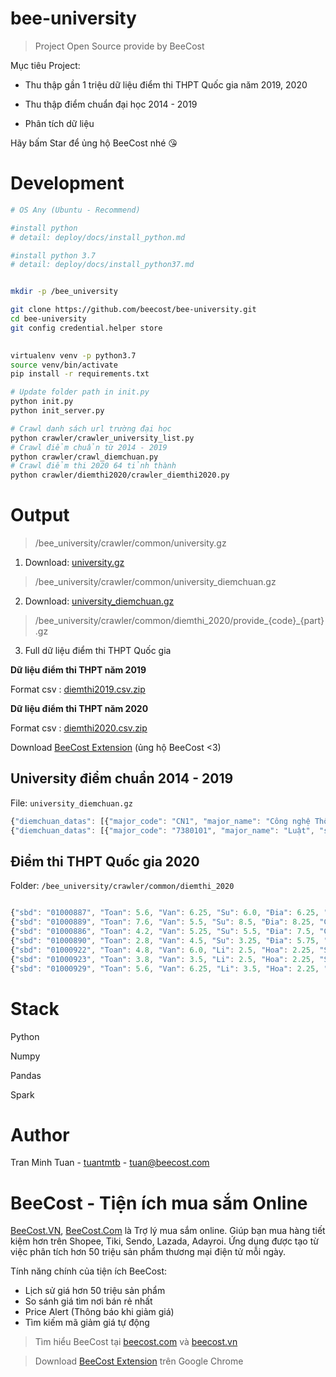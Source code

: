 # bee-university
> Project Open Source provide by BeeCost


Mục tiêu Project:

+ Thu thập gần 1 triệu dữ liệu điểm thi THPT Quốc gia năm 2019, 2020
 
+ Thu thập điểm chuẩn đại học 2014 - 2019

+ Phân tích dữ liệu

Hãy bấm Star để ủng hộ BeeCost nhé :kissing_heart:

  

# Development

```bash
# OS Any (Ubuntu - Recommend)

#install python 
# detail: deploy/docs/install_python.md

#install python 3.7
# detail: deploy/docs/install_python37.md


mkdir -p /bee_university

git clone https://github.com/beecost/bee-university.git
cd bee-university
git config credential.helper store
 

virtualenv venv -p python3.7
source venv/bin/activate
pip install -r requirements.txt

# Update folder path in init.py
python init.py
python init_server.py

# Crawl danh sách url trường đại học
python crawler/crawler_university_list.py
# Crawl điểm chuẩn từ 2014 - 2019
python crawler/crawl_diemchuan.py
# Crawl điểm thi 2020 64 tỉnh thành
python crawler/diemthi2020/crawler_diemthi2020.py
```

# Output

> /bee_university/crawler/common/university.gz


1. Download: [university.gz](https://github.com/beecost/bee-university/blob/master/output_data/crawler/common/university.gz) 

> /bee_university/crawler/common/university_diemchuan.gz

2. Download: [university_diemchuan.gz](https://github.com/beecost/bee-university/blob/master/output_data/crawler/common/university_diemchuan.gz) 

> /bee_university/crawler/common/diemthi_2020/provide_{code}_{part}.gz

3. Full dữ liệu điểm thi THPT Quốc gia

**Dữ liệu điểm thi THPT năm 2019**

Format csv : [diemthi2019.csv.zip](https://github.com/beecost/bee-university/blob/master/output_data/crawler/common/diemthi_2019_transform/diemthi2019.csv.zip)

**Dữ liệu điểm thi THPT năm 2020**

Format csv : [diemthi2020.csv.zip](https://github.com/beecost/bee-university/blob/master/output_data/crawler/common/diemthi_2019_transform/diemthi2020.csv.zip)


Download [BeeCost Extension](https://www.beecost.com/download/extension?pub=github_opensource) (ủng hộ BeeCost <3)

## University điểm chuẩn 2014 - 2019
File: `university_diemchuan.gz`

```javascript
{"diemchuan_datas": [{"major_code": "CN1", "major_name": "Công nghệ Thông tin", "subject_group": "A00; A01; D07", "point": "23.75", "note": "", "year": 2018}, {"major_code": "CN2", "major_name": "Máy tính và Robot", "subject_group": "A00; A01; D07", "point": "21", "note": "", "year": 2018}, {"major_code": "CN3", "major_name": "Vật lý kỹ thuật", "subject_group": "A00; A01; D07", "point": "18.75", "note": "", "year": 2018}, {"major_code": "CN4", "major_name": "Cơ kỹ thuật", "subject_group": "A00; A01; D07", "point": "20.5", "note": "", "year": 2018}, {"major_code": "CN5", "major_name": "Công nghệ kỹ thuật xây dựng", "subject_group": "A00; A01; D07", "point": "18", "note": "", "year": 2018}, {"major_code": "CN6", "major_name": "Công nghệ kỹ thuật cơ điện tử", "subject_group": "A00; A01; D07", "point": "22", "note": "", "year": 2018}, {"major_code": "CN7", "major_name": "Công nghệ Hàng không vũ trụ", "subject_group": "A00; A01; D07", "point": "19", "note": "", "year": 2018}, {"major_code": "CN8", "major_name": "Khoa học máy tính", "subject_group": "A00; A01; D07", "point": "22", "note": "", "year": 2018}, {"major_code": "CN9", "major_name": "Công nghệ kỹ thuật điện tử - viễn thông", "subject_group": "A00; A01; D07", "point": "20", "note": "", "year": 2018}, {"major_code": "CN1", "major_name": "Công nghệ Thông tin", "subject_group": "A00; A01; D07", "point": "26", "note": "", "year": 2017}, {"major_code": "CN2", "major_name": "Máy tính và Robot", "subject_group": "A00; A01; D07", "point": "---", "note": "", "year": 2017}, {"major_code": "CN3", "major_name": "Vật lý kỹ thuật", "subject_group": "A00; A01; D07", "point": "19", "note": "", "year": 2017}, {"major_code": "CN4", "major_name": "Cơ kỹ thuật", "subject_group": "A00; A01; D07", "point": "23.5", "note": "", "year": 2017}, {"major_code": "CN5", "major_name": "Công nghệ kỹ thuật xây dựng", "subject_group": "A00; A01; D07", "point": "23.5", "note": "", "year": 2017}, {"major_code": "CN6", "major_name": "Công nghệ kỹ thuật cơ điện tử", "subject_group": "A00; A01; D07", "point": "23.5", "note": "", "year": 2017}, {"major_code": "CN7", "major_name": "Công nghệ Hàng không vũ trụ", "subject_group": "A00; A01; D07", "point": "---", "note": "", "year": 2017}, {"major_code": "CN8", "major_name": "Khoa học máy tính", "subject_group": "A00; A01; D07", "point": "26", "note": "", "year": 2017}, {"major_code": "CN9", "major_name": "Công nghệ kỹ thuật điện tử - viễn thông", "subject_group": "A00; A01; D07", "point": "26", "note": "", "year": 2017}, {"major_code": "QHITD2", "major_name": "Công nghệ kỹ thuật Xây dựng-Giao thông", "subject_group": "A00; A02", "point": "---", "note": "", "year": 2016}, {"major_code": "QHITD1", "major_name": "Kỹ thuật năng lượng", "subject_group": "A00; A02", "point": "81", "note": "", "year": 2016}, {"major_code": "7520401", "major_name": "Vật lý kỹ thuật", "subject_group": "A00; A02", "point": "87", "note": "", "year": 2016}, {"major_code": "7520214", "major_name": "Kỹ thuật máy tính", "subject_group": "A00; A02", "point": "---", "note": "", "year": 2016}, {"major_code": "7520101", "major_name": "Cơ kỹ thuật", "subject_group": "A00; A02", "point": "87", "note": "", "year": 2016}, {"major_code": "7510302CLC", "major_name": "Công nghệ kỹ thuật điện tử, truyền thông (CLC)", "subject_group": "A01; D07; D08", "point": "125", "note": "", "year": 2016}, {"major_code": "7510302", "major_name": "Công nghệ kỹ thuật điện tử, truyền thông", "subject_group": "A00; A02", "point": "95", "note": "", "year": 2016}, {"major_code": "7510203", "major_name": "Công nghệ kỹ thuật cơ điện tử", "subject_group": "A00; A02", "point": "94", "note": "", "year": 2016}, {"major_code": "7480201NB", "major_name": "Công nghệ Thông tin định hướng thị trường Nhật Bản", "subject_group": "A00; A02", "point": "---", "note": "", "year": 2016}, {"major_code": "7480201", "major_name": "Công nghệ thông tin", "subject_group": "A00; A02", "point": "103", "note": "", "year": 2016}, {"major_code": "7480104", "major_name": "Hệ thống thông tin", "subject_group": "A00; A02", "point": "98", "note": "", "year": 2016}, {"major_code": "7480102", "major_name": "Truyền thông và mạng máy tính", "subject_group": "A00; A02", "point": "98", "note": "", "year": 2016}, {"major_code": "7480101CLC", "major_name": "Khoa học Máy tính (CLC)", "subject_group": "A01; D07; D08", "point": "125", "note": "", "year": 2016}, {"major_code": "7480101", "major_name": "Khoa học máy tính", "subject_group": "A00; A02", "point": "98", "note": "", "year": 2016}, {"major_code": "7480201", "major_name": "Công nghệ thông tin", "subject_group": "", "point": "109", "note": "", "year": 2015}, {"major_code": "7480101", "major_name": "Khoa học máy tính", "subject_group": "", "point": "106.5", "note": "", "year": 2015}, {"major_code": "7480104", "major_name": "Hệ thống thông tin", "subject_group": "", "point": "106.5", "note": "", "year": 2015}, {"major_code": "7480102", "major_name": "Truyền thông và mạng máy tính", "subject_group": "", "point": "106.5", "note": "", "year": 2015}, {"major_code": "7510302", "major_name": "Công nghệ kĩ thuật điện tử, truyền thông", "subject_group": "", "point": "102.5", "note": "", "year": 2015}, {"major_code": "7D0401", "major_name": "Vật lí kĩ thuật", "subject_group": "", "point": "91.5", "note": "", "year": 2015}, {"major_code": "7D0101", "major_name": "Cơ kĩ thuật", "subject_group": "", "point": "97.5", "note": "", "year": 2015}, {"major_code": "7510203", "major_name": "Công nghệ kĩ thuật cơ điện tử", "subject_group": "", "point": "99.5", "note": "", "year": 2015}, {"major_code": "7480201", "major_name": "Công nghệ thông tin", "subject_group": "A", "point": "22", "note": "", "year": 2014}, {"major_code": "7480201", "major_name": "Công nghệ thông tin", "subject_group": "A1", "point": "22", "note": "", "year": 2014}, {"major_code": "7480101", "major_name": "Khoa học máy tính", "subject_group": "A", "point": "22", "note": "", "year": 2014}, {"major_code": "7480101", "major_name": "Khoa học máy tính", "subject_group": "A1", "point": "22", "note": "", "year": 2014}, {"major_code": "7480104", "major_name": "Hệ thống thông tin", "subject_group": "A", "point": "22", "note": "", "year": 2014}, {"major_code": "7480104", "major_name": "Hệ thống thông tin", "subject_group": "A1", "point": "22", "note": "", "year": 2014}, {"major_code": "7480102", "major_name": "Truyền thông và mạng máy tính", "subject_group": "A", "point": "22", "note": "", "year": 2014}, {"major_code": "7480102", "major_name": "Truyền thông và mạng máy tính", "subject_group": "A1", "point": "22", "note": "", "year": 2014}, {"major_code": "7510302", "major_name": "Công nghệ kỹ thuật điện tử, truyền thông", "subject_group": "A", "point": "19.5", "note": "", "year": 2014}, {"major_code": "7510302", "major_name": "Công nghệ kỹ thuật điện tử, truyền thông", "subject_group": "A1", "point": "19.5", "note": "", "year": 2014}, {"major_code": "7520401", "major_name": "Vật lý kỹ thuật", "subject_group": "A", "point": "18", "note": "", "year": 2014}, {"major_code": "7510203", "major_name": "Công nghệ kỹ thuật cơ điện tử", "subject_group": "A", "point": "18", "note": "", "year": 2014}, {"major_code": "7520101", "major_name": "Cơ kỹ thuật", "subject_group": "A", "point": "18", "note": "", "year": 2014}], "university_meta": {"url": "https://diemthi.tuyensinh247.com/diem-chuan/dai-hoc-cong-nghe-dai-hoc-quoc-gia-ha-noi-QHI.html", "university_code": "QHI", "university_name": "Đại Học Công Nghệ – Đại Học Quốc Gia Hà Nội"}}
{"diemchuan_datas": [{"major_code": "7380101", "major_name": "Luật", "subject_group": "C00", "point": "24.5", "note": "", "year": 2018}, {"major_code": "7380101", "major_name": "Luật", "subject_group": "A00", "point": "18.5", "note": "", "year": 2018}, {"major_code": "7380101", "major_name": "Luật", "subject_group": "D01", "point": "18.5", "note": "", "year": 2018}, {"major_code": "7380101", "major_name": "Luật", "subject_group": "D03", "point": "18", "note": "", "year": 2018}, {"major_code": "7380101", "major_name": "Luật", "subject_group": "D78", "point": "19", "note": "", "year": 2018}, {"major_code": "7380101", "major_name": "Luật", "subject_group": "D82", "point": "19", "note": "", "year": 2018}, {"major_code": "7380101 CLC", "major_name": "Luật Chất lượng cao", "subject_group": "A01; D01; D07; D78", "point": "18.25", "note": "", "year": 2018}, {"major_code": "7380110", "major_name": "Luật kinh doanh", "subject_group": "A00; A01; D01; D03; D78; D82", "point": "20.75", "note": "", "year": 2018}, {"major_code": "7380109", "major_name": "Luật Thương mại Quốc tế", "subject_group": "A00; A01; D01; D03; D78; D82", "point": "---", "note": "", "year": 2018}, {"major_code": "", "major_name": "Các ngành đào tạo đại học", "subject_group": "", "point": "---", "note": "", "year": 2017}, {"major_code": "7380101", "major_name": "Luật", "subject_group": "A00; C00; D01; D03; D78; D82", "point": "27.25", "note": "", "year": 2017}, {"major_code": "7380101CLC", "major_name": "Luật chất lượng cao đáp ứng Thông tư 23", "subject_group": "A01; D01; D07; D07; D78", "point": "---", "note": "", "year": 2017}, {"major_code": "7380110", "major_name": "Luật kinh doanh", "subject_group": "A00; A01; D01; D03; D78; D82", "point": "24", "note": "", "year": 2017}, {"major_code": "7380109", "major_name": "Luật kinh doanh*", "subject_group": "A00; D01; D02; D03", "point": "---", "note": "", "year": 2016}, {"major_code": "7380101", "major_name": "Luật", "subject_group": "C00; D01; D02; D03", "point": "---", "note": "", "year": 2016}, {"major_code": "7380101", "major_name": "Luật học", "subject_group": "", "point": "100.5", "note": "", "year": 2015}, {"major_code": "7380109", "major_name": "Luật kinh doanh", "subject_group": "", "point": "103", "note": "", "year": 2015}, {"major_code": "7380101", "major_name": "Luật học", "subject_group": "A", "point": "20", "note": "", "year": 2014}, {"major_code": "7380101", "major_name": "Luật học", "subject_group": "A1", "point": "20", "note": "", "year": 2014}, {"major_code": "7380101", "major_name": "Luật học", "subject_group": "C", "point": "20", "note": "", "year": 2014}, {"major_code": "7380101", "major_name": "Luật học", "subject_group": "D1", "point": "20", "note": "", "year": 2014}, {"major_code": "7380101", "major_name": "Luật học", "subject_group": "D3", "point": "20.5", "note": "", "year": 2014}, {"major_code": "7380109", "major_name": "Luật kinh doanh", "subject_group": "A", "point": "22", "note": "", "year": 2014}, {"major_code": "7380109", "major_name": "Luật kinh doanh", "subject_group": "A1", "point": "22", "note": "", "year": 2014}, {"major_code": "7380109", "major_name": "Luật kinh doanh", "subject_group": "D1", "point": "21.5", "note": "", "year": 2014}, {"major_code": "7380109", "major_name": "Luật kinh doanh", "subject_group": "D3", "point": "21.5", "note": "", "year": 2014}], "university_meta": {"url": "https://diemthi.tuyensinh247.com/diem-chuan/khoa-luat-dai-hoc-quoc-gia-ha-noi-QHL.html", "university_code": "QHL", "university_name": "Khoa Luật – Đại Học Quốc Gia Hà Nội"}}
```

## Điểm thi THPT Quốc gia 2020

Folder: `/bee_university/crawler/common/diemthi_2020`

```javascript

{"sbd": "01000887", "Toan": 5.6, "Van": 6.25, "Su": 6.0, "Đia": 6.25, "GDCD": 8.75, "Ngoai_ngu": 7.8, "Ma_mon_ngoai_ngu": "N1"}
{"sbd": "01000889", "Toan": 7.6, "Van": 5.5, "Su": 8.5, "Đia": 8.25, "GDCD": 8.5, "Ngoai_ngu": 4.6, "Ma_mon_ngoai_ngu": "N1"}
{"sbd": "01000886", "Toan": 4.2, "Van": 5.25, "Su": 5.5, "Đia": 7.5, "GDCD": 6.75, "Ngoai_ngu": 3.0, "Ma_mon_ngoai_ngu": "N1"}
{"sbd": "01000890", "Toan": 2.8, "Van": 4.5, "Su": 3.25, "Đia": 5.75, "GDCD": 7.0, "Ngoai_ngu": 4.8, "Ma_mon_ngoai_ngu": "N1"}
{"sbd": "01000922", "Toan": 4.8, "Van": 6.0, "Li": 2.5, "Hoa": 2.25, "Sinh": 3.5, "Su": 2.5, "Đia": 4.5, "Ngoai_ngu": 4.4, "Ma_mon_ngoai_ngu": "N1"}
{"sbd": "01000923", "Toan": 3.8, "Van": 3.5, "Li": 2.5, "Hoa": 2.25, "Sinh": 2.0, "Su": 3.5, "Đia": 6.25}
{"sbd": "01000929", "Toan": 5.6, "Van": 6.25, "Li": 3.5, "Hoa": 2.25, "Sinh": 3.5, "Su": 4.0, "Đia": 5.75}
```

# Stack

Python

Numpy

Pandas

Spark


# Author

Tran Minh Tuan - [tuantmtb](https://facebook.com/tuantmtb) - tuan@beecost.com

# BeeCost - Tiện ích mua sắm Online

[BeeCost.VN](https://beecost.vn), [BeeCost.Com](https://www.beecost.com) là Trợ lý mua sắm online. Giúp bạn mua hàng tiết kiệm hơn trên Shopee, Tiki, Sendo, Lazada, Adayroi. Ứng dụng được tạo từ việc phân tích hơn 50 triệu sản phẩm thương mại điện tử mỗi ngày. 

Tính năng chính của tiện ích BeeCost:

- Lịch sử giá hơn 50 triệu sản phẩm
- So sánh giá tìm nơi bán rẻ nhất
- Price Alert (Thông báo khi giảm giá)
- Tìm kiếm mã giảm giá tự động

> Tìm hiểu BeeCost tại [beecost.com](https://www.beecost.com) và [beecost.vn](https://beecost.vn)

> Download [BeeCost Extension](https://www.beecost.com/download/extension?pub=github_opensource) trên Google Chrome